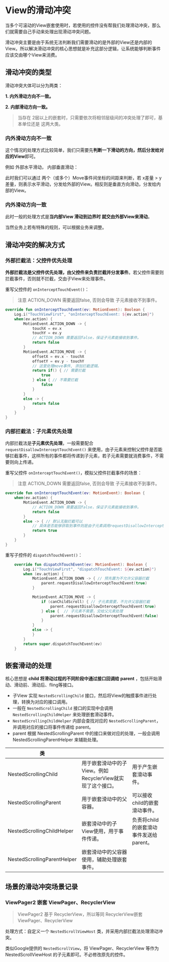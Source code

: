 # View的滑动冲突

当多个可滚动的View嵌套使用时，若使用的控件没有帮我们处理滑动冲突，那么们就需要自己手动来处理出现滑动冲突问题。

滑动冲突主要是由于系统无法判断我们需要滑动的是外部的View还是内部的View。所以解决滑动冲突的核心思想就是补充这部分逻辑，让系统能够判断事件应该交由哪个View来消费。

## 滑动冲突的类型

滑动冲突大体可以分为两类：

**1. 内外滑动方向不一致。**

**2. 内部滑动方向一致。**

> 当存在 2层以上的嵌套时，只需要依次将相邻层级间的冲突处理了即可，基本单位还是 这两大类。

### 内外滑动方向不一致

这个情况的处理方式比较简单，我们只需要先**判断一下滑动的方向，然后分发给对应的View**即可。

例如 外部水平滑动， 内部垂直滑动：

此时我们可以通过 两个（或多个）Move事件间坐标的间距来判断，若 x差量 > y 差量，则表示水平滑动，分发给外部的View。相反则是垂直方向滑动，分发给内部的View。

### 内外滑动方向一致

此时一般的处理方式是**当内部View 滑动到边界时 就交由外部View来滑动**。

当然业务上若有特殊的规则，可以根据业务来调整。



## 滑动冲突的解决方式

### 外部拦截法：父控件优先处理

**外部拦截法是父控件优先处理，由父控件来负责拦截并分发事件**。若父控件需要则拦截事件，否则就不拦截，交由子View来处理事件。

重写父控件的 `onInterceptTouchEvent()`：

> 注意 ACTION_DOWN 需要返回false, 否则会导致 子元素接收不到事件。

```kotlin
override fun onInterceptTouchEvent(ev: MotionEvent): Boolean {
    Log.i("TouchViewFirst", "onInterceptTouchEvent: ${ev.action}")
	when(ev.action) {
        MotionEvent.ACTION_DOWN -> {
            touchX = ev.x
            touchY = ev.y
            // ACTION_DOWN 需要返回false，保证子元素能接收到事件。
            return false
        }
        MotionEvent.ACTION_MOVE -> {
            offsetX = ev.x - touchX
            offsetY = ev.y - touchY
            // 这里处理move事件, 添加拦截逻辑。
            return if() { // 需要拦截
                true
            } else { // 不需要拦截
                false
            }
        }
        else -> {
            return false
        }
    }
}
```

### 内部拦截法：子元素优先处理

内部拦截法是**子元素优先处理**，一般需要配合 `requestDisallowInterceptTouchEvent()` 来使用，由子元素来控制父控件是否能够拦截事件，这样所有的事件都将传递到子元素，若子元素需要就消费事件，不需要则向上传递。

重写父控件 `onInterceptTouchEvent()`，模拟父控件拦截事件的场景：

> 注意 ACTION_DOWN 需要返回false, 否则会导致 子元素接收不到事件。

```kotlin
override fun onInterceptTouchEvent(ev: MotionEvent): Boolean {
	when(ev.action) {
        MotionEvent.ACTION_DOWN -> {
            // ACTION_DOWN 需要返回false，保证子元素能接收到事件。
            return false
        }
        else -> { // 默认无脑拦截可以
            // 具体是否能够获取到事件则是由子元素调用requestDisallowInterceptTouchEvent() 来控制
            return true
        }
    }
}
```

重写子控件的 `dispatchTouchEvent()`：

```kotlin
    override fun dispatchTouchEvent(ev: MotionEvent): Boolean {
        Log.i("TouchViewFirst", "dispatchTouchEvent: ${ev.action}")
        when (ev.action) {
            MotionEvent.ACTION_DOWN -> { // 预先置为不允许父容器拦截
                parent.requestDisallowInterceptTouchEvent(true)
            }

            MotionEvent.ACTION_MOVE -> {
                if (canChildScroll) { // 子元素需要，不允许父容器拦截
                    parent.requestDisallowInterceptTouchEvent(true)
                } else {  // 子元素不需要，交给父元素处理
                    parent.requestDisallowInterceptTouchEvent(false)
                }
            }
            else -> {
            }
        }
        return super.dispatchTouchEvent(ev)
    }

```



## 嵌套滑动的处理

核心思想是 **child 将滑动过程的不同阶段中通过接口回调给 parent** ，包括开始滑动、滑动前、滑动后、fling等接口。

* 子View 实现 `NestedScrollingChild` 接口，然后将View的触摸事件进行处理，转换为对应的接口调用。
* 一般在 `NestedScrollingChild` 接口的实现中会调用 `NestedScrollingChildHelper` 来处理嵌套滑动事件。
* `NestedScrollingChildHelper` 内部会查找对应的 `NestedScrollingParent`，并调用对应的接口将事件传递给 parent。
* parent 根据 NestedScrollingParent 中的接口来做对应的处理，一般会调用 NestedScrollingParentHelper 来辅助处理。

| 类                          |                                                            |                                         |
| --------------------------- | ---------------------------------------------------------- | --------------------------------------- |
| NestedScrollingChild        | 用于嵌套滑动中的子View。例如RecyclerView就实现了这个接口。 | 用于产生嵌套滑动事件。                  |
| NestedScrollingParent       | 用于嵌套滑动中的父容器。                                   | 可以接收child的嵌套滑动事件。           |
| NestedScrollingChildHelper  | 嵌套滑动中的子View使用，用于事件传递。                     | 负责将child的嵌套滑动事件发送给parent。 |
| NestedScrollingParentHelper | 嵌套滑动中的父容器使用，辅助处理嵌套事件。                 |                                         |



## 场景的滑动冲突场景记录

### ViewPager2 嵌套 ViewPager、RecyclerView

> ViewPager2 基于 RecyclerView，所以等同 RecyclerView嵌套 ViewPager、RecyclerView

处理方式：自定义一个 `NestedScrollViewHost` 类，并采用内部拦截法处理滑动冲突。

类似Google提供的 `NestedScrollView`，将 ViewPager、RecyclerView 等作为 NestedScrollViewHost 的子元素即可。不必修改原先的控件。

